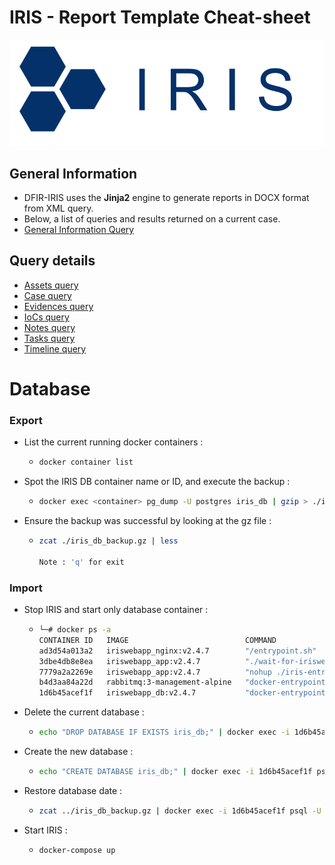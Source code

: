 # IRIS - Report Template Cheat-sheet



![](./assets/logo_blue.png)



## General Information

- DFIR-IRIS uses the **Jinja2** engine to generate reports in DOCX format from XML query. 
- Below, a list of queries and results returned on a current case.
- [General Information Query](./query/Query_General_Information.md)



## Query details

- [Assets query](./query/Query_Template_Assets.md)
- [Case query](./query/Query_Template_Case.md)
- [Evidences query](./query/Query_Template_Evidences.md)
- [IoCs query](./query/Query_Template_IOCS.md)
- [Notes query](./query/Query_Template_Notes.md)
- [Tasks query](./query/Query_Template_Tasks.md)
- [Timeline query](./query/Query_Template_Timeline.md)



# Database

### Export 

- List the current running docker containers :

  - ```bash
    docker container list
    ```

- Spot the IRIS DB container name or ID, and execute the backup :

  - ```bash
    docker exec <container> pg_dump -U postgres iris_db | gzip > ./iris_db_backup.gz
    ```

- Ensure the backup was successful by looking at the gz file :

  - ```bash
    zcat ./iris_db_backup.gz | less
    
    Note : 'q' for exit
    ```



### Import

- Stop IRIS and start only database container :

  - ```bash
    └─# docker ps -a             
    CONTAINER ID   IMAGE                          COMMAND                  CREATED         STATUS                        PORTS                      NAMES
    ad3d54a013a2   iriswebapp_nginx:v2.4.7        "/entrypoint.sh"         6 minutes ago   Exited (0) 47 seconds ago                                iriswebapp_nginx
    3dbe4db8e8ea   iriswebapp_app:v2.4.7          "./wait-for-irisweba…"   6 minutes ago   Exited (137) 37 seconds ago                              iriswebapp_worker
    7779a2a2269e   iriswebapp_app:v2.4.7          "nohup ./iris-entryp…"   6 minutes ago   Exited (137) 27 seconds ago                              iriswebapp_app
    b4d3aa84a22d   rabbitmq:3-management-alpine   "docker-entrypoint.s…"   6 minutes ago   Exited (0) 26 seconds ago                                iriswebapp_rabbitmq
    1d6b45acef1f   iriswebapp_db:v2.4.7           "docker-entrypoint.s…"   6 minutes ago   Up 7 seconds                  127.0.0.1:5432->5432/tcp   iriswebapp_db
    ```

- Delete the current database :

  - ```bash
    echo "DROP DATABASE IF EXISTS iris_db;" | docker exec -i 1d6b45acef1f psql -U postgres
    ```

- Create the new database : 

  - ```bash
    echo "CREATE DATABASE iris_db;" | docker exec -i 1d6b45acef1f psql -U postgres
    ```

- Restore database date :

  - ```bash
    zcat ../iris_db_backup.gz | docker exec -i 1d6b45acef1f psql -U postgres -d iris_db
    ```

- Start IRIS :

  - ```bash
    docker-compose up
    ```
